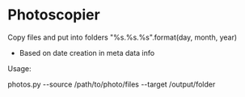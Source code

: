 # Photoscopier

Copy files and put into folders "%s.%s.%s".format(day, month, year)

*  Based on date creation in meta data info

Usage:

photos.py --source /path/to/photo/files --target /output/folder 
